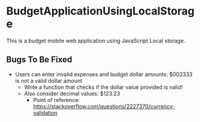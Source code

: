 # BudgetApplicationUsingLocalStorage
This is a budget mobile web application using JavaScript Local storage.

## Bugs To Be Fixed
* Users can enter invalid expenses and budget dollar amounts: $002333 is not a valid dollar amount
    * Write a function that checks if the dollar value provided is valid!
    * Also consider decimal values: $123.23
        * Point of reference: https://stackoverflow.com/questions/2227370/currency-validation